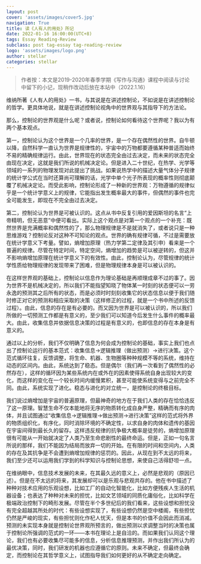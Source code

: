 ```yaml
---
layout: post
cover: 'assets/images/cover5.jpg'
navigation: True
title: 读《人有人的用处》所记
date: 2022-01-16 16:00:00(UTC+8)
tags: Essay Reading-Review
subclass: post tag-essay tag-reading-review
logo: 'assets/images/logo.png'
author: stellar
categories: stellar
---
```


> 作者按：本文是2019-2020年春季学期《写作与沟通》课程中阅读与讨论中留下的小记，现稍作改动后放在本站中（2022.1.16）

维纳所著《人有人的用处》一书，与其说是在讲述控制论，不如说是在讲述控制论的哲学。更具体地说，就是在讲述控制论视角中的世界观与其指导下的方法论。

那么，控制论的世界观是什么呢？或者说，控制论如何看待这个世界呢？我以为有两个基本观点。

第一，控制论认为这个世界是一个几率的世界，是一个存在偶然性的世界。自牛顿以降，自然科学一直认为世界是规律性的，宇宙中的万物都要遵循某种普适而始终不易的精确规律运行。由此，世界现在的状态完全由过去决定，而未来的状态完全由现在决定，这就是我们所说的机械决定论。但是进入二十世纪，在热学、光学等领域的一系列的物理发现对此提出了挑战。如果说热学中的描述大量气体分子规律的统计学公式在当时还算尚可理解的话，光学中单个光子所表现的概率性则彻底颠覆了机械决定论。而受此影响，控制论形成了一种新的世界观：万物遵循的规律似乎是一个统计学意义上的规律，它能指出发生概率最大的事件，但偶然的事件也完全可能发生，即现在不完全由过去决定。

第二，控制论认为世界是可被认识的。这点从书中反复引用的爱因斯坦的名言“上帝精明，但无恶意”中便可看出。实际上这个观点是对第一个观点的一个补充：既然世界是充满概率和偶然性的了，那么物理规律是不是就消失了，或者说只是一种思维游戏？控制论反对这种不可知论的观点。世界的确有规律可循，不过是需要放在统计学意义下考量。譬如，熵增加原理（热力学第二定律及其引申）看来是一个普遍的规律。尽管在特定时间，特定空间，熵增加的趋势是可以被逆转的，但这并不影响熵增加原理在统计学意义下的有效性。由此，控制论认为，尽管规律的统计学性质给物理规律的发现带来了困难，但是物理规律本身是可以被认识的。

在这样世界观的基础上，控制论以信息作为理论基础是再顺理成章不过的事了。因为世界不是机械决定的，所以我们不能指望知晓了物体某一时刻的状态便可以一劳永逸的预测其之后所有的状态，而是必须时时刻刻收集它的状态信息以便于我们随时修正对它的预测和相应采取的决策（这样修正的过程，就是一个书中所述的反馈过程）。由此，信息的存在是有必要的。而又因为世界是可以被认识的，所以我们所做的一切预测工作都是有意义的，至少我们可以知道今后发生什么事件的概率最大。由此，收集信息并依据信息决策的过程是有意义的，也即信息的存在本身是有意义的。

通过以上的分析，我们不仅明确了信息为何会成为控制论的基础，事实上我们也点出了控制论运行的基本范式：收集信息→逻辑推理（做出预测）→进行决策。这个范式循环往复，反馈调整，将生命、机器、生物圈等种种规模不等的系统，维持在动态的区间内。由此，系统达到了稳态。但是偶尔（我们再一次看到了偶然性的必然存在），这样的循环因为某些系统内在或外在的因素使得系统自身出现较大的变化，而这样的变化在一个较长时间内缓慢累积，甚至可能使系统变得与之前完全不同。由此，系统实现了进化。稳态与进化的对立统一，是控制论的终极目标。

我们说过熵增加是宇宙的普遍原理，但最神奇的地方在于我们人类的存在恰恰违反了这一原理。智慧生命不仅本能地将无序的物质转化成自身严整，精确而有序的肉体，并且试图通过“收集信息→逻辑推理→做出预测→进行决策”这样的范式将外界的物质组织化，有序化，同时消除环境的不确定性，以求自身的肉体和遗传的基因在宇宙间得到最长久的留存。这样违反规律的抗争极大概率是徒劳的，熵增加原理很有可能从一开始就决定了人类乃至生命悲剧性的最终命运。但是，正如一句名言所说的那样，我们不能因为结局而放弃一切的开始。在有限的时间和空间内，人类的存在及其抗争是不会遭到熵增加规律的惩罚的。因此，从现在到不太远的将来，我们至少还可以运用我们学到的科学知识与控制论思想，来使自己活得舒坦一点。

在维纳眼中，信息技术发展的未来，在其最久远的意义上，必然是悲观的（原因已述）。但是在不太远的将来，其发展却可以是乐观与悲观共存的。他在书中描述了种种对技术应用的乐观设想，比如工厂的自动化智能化，比如方便残疾人生活的机器设备；也表达了种种对未来的担忧，比如文艺领域的同质化庸俗化，比如科学在极端政治控制下的畸形发展。尽管在半个多世纪后的我们看来，这些设想和担忧没有完全超越其所处的时代：有些设想实现了，有些设想仍然是空中楼阁，有些担忧仍然是严峻的现实，有些担忧则化作杞人忧天，但是本书的价值不会因此而消减。预测的未实现本身就是控制论世界观所预言的，做出预测以求调整当时的决策也属于控制论所强调的范式的一环——本书在理论上是自洽的。而如果我们认同这个理论，我们也有必要收集尽可能多的信息，分析信息推理预测，并作出我们所认为的最优决策，同时，我们研发的机器也应遵循它的原则。未来不确定，但最终会确定，而控制论在其哲学意义上，试图指导我们如何更好的从不确定走向确定。
